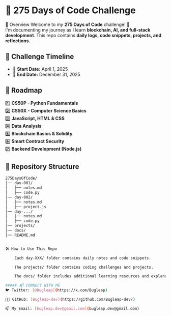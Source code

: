 # 🚀 275 Days of Code Challenge
📌 Overview
Welcome to my **275 Days of Code** challenge! 🚀  
I'm documenting my journey as I learn **blockchain, AI, and full-stack development**. This repo contains **daily logs, code snippets, projects, and reflections.**
  
## 📅 Challenge Timeline  
- 📆 **Start Date:** April 1, 2025  
- 🏁 **End Date:** December 31, 2025  

## 📜 Roadmap  
1️⃣ **CS50P - Python Fundamentals**  
2️⃣ **CS50X - Computer Science Basics**  
3️⃣ **JavaScript, HTML & CSS**  
4️⃣ **Data Analysis**  
5️⃣ **Blockchain Basics & Solidity**  
6️⃣ **Smart Contract Security**  
7️⃣ **Backend Development (Node.js)**  

## 📂 Repository Structure  
```bash
275DaysOfCode/
│── day-001/
│   ├── notes.md
│   ├── code.py
│── day-002/
│   ├── notes.md
│   ├── project.js
│── day-.../
│   ├── notes.md
│   ├── code.py
│── projects/
│── docs/
│── README.md


🛠️ How to Use This Repo

    Each day-XXX/ folder contains daily notes and code snippets.

    The projects/ folder contains coding challenges and projects.

    The docs/ folder includes additional learning resources and explanations.

##### 📬 CONNECT WITH ME
🐦 Twitter: [@Bugleap](https://x.com/Bugleap)

👨‍💻 GitHub: [Bugleap-dev](https://github.com/Bugleap-dev/)

📫 My Email: [bugleap.dev@gmail.com](bugleap.dev@gmail.com)
